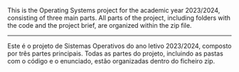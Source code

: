 This is the Operating Systems project for the academic year 2023/2024, consisting of three main parts. All parts of the project, including folders with the code and the project brief, are organized within the zip file.

---------------------------------------------------------------------------------------------------------------------------------------------------------------------------------------------------------------------------------

Este é o projeto de Sistemas Operativos do ano letivo 2023/2024, composto por três partes principais. Todas as partes do projeto, incluindo as pastas com o código e o enunciado, estão organizadas dentro do ficheiro zip.
